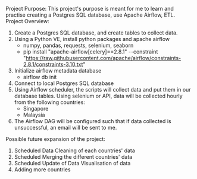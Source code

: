 Project Purpose: This project's purpose is meant for me to learn and practise creating a Postgres SQL database, use Apache Airflow, ETL.
Project Overview:

1. Create a Postgres SQL database, and create tables to collect data.
2. Using a Python VE, install python packages and apache airflow
   * numpy, pandas, requests, selenium, seaborn
   * pip install "apache-airflow[celery]==2.8.1" --constraint "https://raw.githubusercontent.com/apache/airflow/constraints-2.8.1/constraints-3.10.txt"
4. Initialize airflow metadata database
   * airflow db init
6. Connect to local Postgres SQL database 
7. Using Airflow scheduler, the scripts will collect data and put them in our database tables. Using selenium or API, data will be collected hourly from the following countries:
   * Singapore
   * Malaysia
9. The Airflow DAG will be configured such that if data collected is unsuccessful, an email will be sent to me.

Possible future expansion of the project:
1. Scheduled Data Cleaning of each countries' data
2. Scheduled Merging the different countries' data
3. Scheduled Update of Data Visualisation of data
4. Adding more countries


